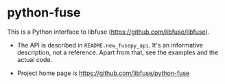 # python-fuse #

This is a Python interface to libfuse
(https://github.com/libfuse/libfuse).

* The API is described in ``README.new_fusepy_api``. It's an
  informative description, not a reference. Apart from that, see the
  examples and the actual code.

* Project home page is https://github.com/libfuse/python-fuse
